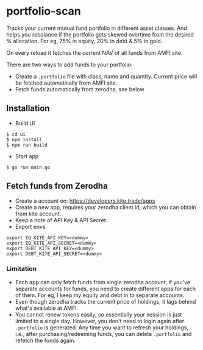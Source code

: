 # portfolio-scan

Tracks your current mutual fund portfolio in different asset classes. 
And helps you rebalance if the portfolio gets skewed overtime from the desired % allocation. For eg, 75% in equity, 20% in debt & 5% in gold. 

On every reload it fetches the current NAV of all funds from AMFI site. 

There are two ways to add funds to your portfolio:
- Create a `.portfolio` file with class, name and quantity. Current price will be fetched automatically from AMFI site. 
- Fetch funds automatically from zerodha, see below

## Installation

- Build UI
```
$ cd ui
$ npm install
$ npm run build
```

- Start app
```
$ go run main.go
```

## Fetch funds from Zerodha

- Create a account on: https://developers.kite.trade/apps
- Create a new app, requires your zerodha client id, which you can obtain from kite account. 
- Keep a note of API Key & API Secret. 
- Export envs
```
export EQ_KITE_API_KEY=<dummy>
export EQ_KITE_API_SECRET=<dummy>
export DEBT_KITE_API_KEY=<dummy>
export DEBT_KITE_API_SECRET=<dummy>
```

### Limitation

- Each app can only fetch funds from single zerodha account, if you've separate accounts for funds, you need to create different apps for each of them. For eg, I keep my equity and debt in to separate accounts. 
- Even though zerodha tracks the current price of holdings, it lags behind what's available at AMFI. 
- You cannot renew tokens easily, so essentially your session is just limited to a single day. However, you don't need to login again after `.portfolio` is generated. Any time you want to refresh your holdings, i.e., after purchasing/redeeming funds, you can delete `.portfolio` and refetch the funds again. 
